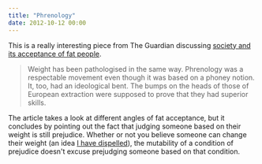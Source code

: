 ```yaml
---
title: "Phrenology"
date: 2012-10-12 00:00
---
```


This is a really interesting piece from The Guardian discussing [society and its acceptance of fat people](http://www.guardian.co.uk/lifeandstyle/2006/jul/09/healthandwellbeing.features).

> Weight has been pathologised in the same way. Phrenology was a respectable movement even though it was based on a phoney notion. It, too, had an ideological bent. The bumps on the heads of those of European extraction were supposed to prove that they had superior skills.

The article takes a look at different angles of fat acceptance, but it concludes by pointing out the fact that judging someone based on their weight is still prejudice. Whether or not you believe someone can change their weight (an idea [I have dispelled](http://ashfurrow.com/2012/03/society-health-and-the-politics-of-being-fat)), the mutability of a condition of prejudice doesn't excuse prejudging someone based on that condition.

<!-- more -->

